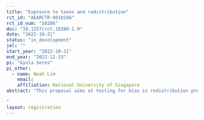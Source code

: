 ```yaml
---
title: "Exposure to taxes and redistribution"
rct_id: "AEARCTR-0010286"
rct_id_num: "10286"
doi: "10.1257/rct.10286-1.0"
date: "2022-10-21"
status: "in_development"
jel: ""
start_year: "2022-10-31"
end_year: "2022-12-15"
pi: "Gyula Seres"
pi_other:
  - name: Noah Lim
    email: 
    affiliation: National University of Singapore
abstract: "This proposal aims at testing for bias in redistribution preferences. Using a laboratory labor market experiment, we can test whether preferences are influenced by experience with taxes and redistribution. The support for taxes is low and decreasing worldwide. Moreover, the top tax rates dropped substantially since the 80s, signaling a reference for a lower redistribution rate. This contradicts survey experiments that either show indifference toward income inequality or that rising inequality increases the claimed support for redistribution. Using an incentive-compatible voting mechanism on the level of taxes and redistribution, we use a laboratory experiment can identify the effect of changes in an individual's role (net payer or receiver) on their preferences about redistribution.
"
layout: registration
---
```


